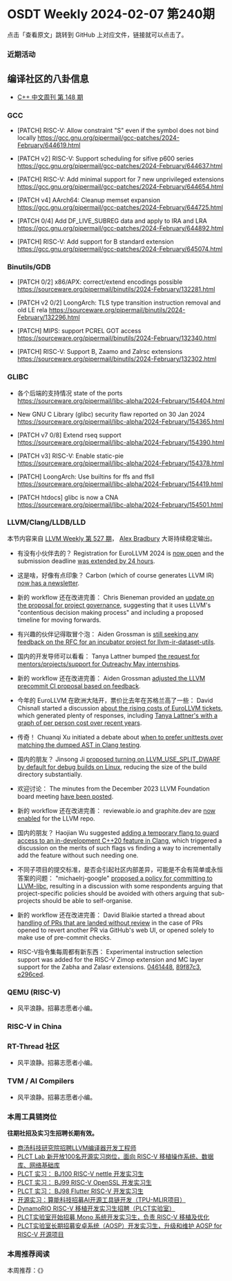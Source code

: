 # OSDT Weekly 2024-02-07 第240期

点击「查看原文」跳转到 GitHub 上对应文件，链接就可以点击了。

### 近期活动

## 编译社区的八卦信息

- [C++ 中文周刊 第 148 期](https://mp.weixin.qq.com/s/p_ZuYSchk4_piHk4cuKD3g)

### GCC

- [PATCH] RISC-V: Allow constraint "S" even if the symbol does not bind locally
  https://gcc.gnu.org/pipermail/gcc-patches/2024-February/644619.html

- [PATCH v2] RISC-V: Support scheduling for sifive p600 series
  https://gcc.gnu.org/pipermail/gcc-patches/2024-February/644637.html

- [PATCH] RISC-V: Add minimal support for 7 new unprivileged extensions
  https://gcc.gnu.org/pipermail/gcc-patches/2024-February/644654.html

- [PATCH v4] AArch64: Cleanup memset expansion
  https://gcc.gnu.org/pipermail/gcc-patches/2024-February/644725.html

- [PATCH 0/4] Add DF_LIVE_SUBREG data and apply to IRA and LRA
  https://gcc.gnu.org/pipermail/gcc-patches/2024-February/644892.html

- [PATCH] RISC-V: Add support for B standard extension
  https://gcc.gnu.org/pipermail/gcc-patches/2024-February/645074.html

### Binutils/GDB

- [PATCH 0/2] x86/APX: correct/extend encodings possible
  https://sourceware.org/pipermail/binutils/2024-February/132281.html

- [PATCH v2 0/2] LoongArch: TLS type transition instruction removal and old LE rela
  https://sourceware.org/pipermail/binutils/2024-February/132296.html

- [PATCH] MIPS: support PCREL GOT access
   https://sourceware.org/pipermail/binutils/2024-February/132340.html

- [PATCH] RISC-V: Support B, Zaamo and Zalrsc extensions
  https://sourceware.org/pipermail/binutils/2024-February/132302.html

### GLIBC

- 各个后端的支持情况 state of the ports
  https://sourceware.org/pipermail/libc-alpha/2024-February/154404.html

- New GNU C Library (glibc) security flaw reported on 30 Jan 2024
  https://sourceware.org/pipermail/libc-alpha/2024-February/154365.html

- [PATCH v7 0/8] Extend rseq support
   https://sourceware.org/pipermail/libc-alpha/2024-February/154390.html

- [PATCH v3] RISC-V: Enable static-pie
  https://sourceware.org/pipermail/libc-alpha/2024-February/154378.html

- [PATCH] LoongArch: Use builtins for ffs and ffsll
  https://sourceware.org/pipermail/libc-alpha/2024-February/154419.html

- [PATCH htdocs] glibc is now a CNA
  https://sourceware.org/pipermail/libc-alpha/2024-February/154501.html

### LLVM/Clang/LLDB/LLD

本节内容来自 [LLVM Weekly 第 527 期](http://llvmweekly.org/issue/527)，
[Alex Bradbury](https://www.linkedin.com/in/alex-bradbury/) 大哥持续稳定输出。

* 有没有小伙伴去的？ Registration for EuroLLVM 2024 is [now open](https://discourse.llvm.org/t/2024-euro-llvm-registration-is-now-open/76752) and the submission deadline [was extended by 24 hours](https://discourse.llvm.org/t/2024-eurollvm-call-for-talk-proposals/76006/4).

* 这是啥，好像有点印象？ Carbon (which of course generates LLVM IR) [now has a newsletter](https://github.com/carbon-language/carbon-lang/discussions/3684).

* 新的 workflow 还在改进完善： Chris Bieneman provided an [update on the proposal for project governance](https://discourse.llvm.org/t/update-lp-0004-proposal-for-project-governance/76716), suggesting that it uses LLVM's "contentious decision making process" and including a proposed timeline for moving forwards.

* 有兴趣的伙伴记得取冒个泡： Aiden Grossman is [still seeking any feedback on the RFC for an incubator project for llvm-ir-dataset-utils](https://discourse.llvm.org/t/rfc-incubator-project-for-llvm-ir-dataset-utils/74940/3).

* 国内的开发导师可以看看： Tanya Lattner bumped [the request for mentors/projects/support for Outreachy May internships](https://discourse.llvm.org/t/outreachy-may-internship-mentors-projects-support-needed/76201).

* 新的 workflow 还在改进完善： Aiden Grossman [adjusted the LLVM precommit CI proposal based on feedback](https://discourse.llvm.org/t/rfc-llvm-precommit-ci-through-github-actions/76456/29).

* 今年的 EuroLLVM 在欧洲大陆开，票价比去年在苏格兰高了一些： David Chisnall started a discussion [about the rising costs of EuroLLVM tickets](https://discourse.llvm.org/t/whats-going-on-with-eurollvm-costs/76687), which generated plenty of responses, including [Tanya Lattner's with a graph of per person cost over recent years](https://discourse.llvm.org/t/whats-going-on-with-eurollvm-costs/76687/9).

* 传奇！ Chuanqi Xu initiated a debate about [when to prefer unittests over matching the dumped AST in Clang testing](https://discourse.llvm.org/t/rfc-prefer-unittests-over-matching-dumpped-ast/76729).

* 国内的朋友？ Jinsong Ji [proposed turning on LLVM_USE_SPLIT_DWARF by default for debug builds on Linux](https://discourse.llvm.org/t/rfc-turn-on-llvm-use-split-dwarf-by-default-for-linux-debug-build/76724), reducing the size of the build directory substantially.

* 欢迎讨论： The minutes from the December 2023 LLVM Foundation board meeting [have been posted](https://discourse.llvm.org/t/board-meeting-minutes-december-2023/76755).

* 新的 workflow 还在改进完善： reviewable.io and graphite.dev are [now enabled](https://discourse.llvm.org/t/code-review-process-update/63964/131) for the LLVM repo.

* 国内的朋友？ Haojian Wu suggested [adding a temporary flang to guard access to an in-development C++20 feature in Clang](https://discourse.llvm.org/t/a-temporary-flag-for-guarding-access-to-an-in-development-c-20-feature-in-clang/76597), which triggered a discussion on the merits of such flags vs finding a way to incrementally add the feature without such needing one.

* 不同子项目的提交标准，是否会引起社区内部差异，可能是不会有简单或永恒答案的问题： "michaelrj-google" [proposed a policy for committing to LLVM-libc](https://discourse.llvm.org/t/rfc-proposed-policy-for-committing-to-llvm-libc/76617), resulting in a discussion with some respondents arguing that project-specific policies should be avoided with others arguing that sub-projects should be able to self-organise.

* 新的 workflow 还在改进完善： David Blaikie started a thread about [handling of PRs that are landed without review](https://discourse.llvm.org/t/prs-without-approvals-muddy-the-waters/76656) in the case of PRs opened to revert another PR via GitHub's web UI, or opened solely to make use of pre-commit checks.

* RISC-V指令集每周都有新东西： Experimental instruction selection support was added for the RISC-V Zimop extension and MC layer support for the Zabha and Zalasr extensions.
  [0461448](https://github.com/llvm/llvm-project/commit/046144831380),
  [89f87c3](https://github.com/llvm/llvm-project/commit/89f87c387627),
  [e296ced](https://github.com/llvm/llvm-project/commit/e296cedcd686).

### QEMU (RISC-V)

- 风平浪静。招募志愿者小编。

### RISC-V in China

### RT-Thread 社区

- 风平浪静。招募志愿者小编。

### TVM / AI Compilers

- 风平浪静。招募志愿者小编。

### 本周工具链岗位

**往期社招及实习生招聘长期有效。**

- [商汤科技研究院招聘LLVM编译器开发工程师](https://mp.weixin.qq.com/s/4j-Qin8LFUJlzKzFIpIKpw)
- [PLCT Lab 新开放100名开源实习岗位，面向 RISC-V 移植操作系统、数据库、网络基础库](https://mp.weixin.qq.com/s/ebvIxcplB8Jtw18LMoXTTQ)
- [PLCT 实习： BJ100 RISC-V nettle 开发实习生](https://mp.weixin.qq.com/s/GEUKRlxILFpdHQbv-yxWQQ)
- [PLCT 实习： BJ99 RISC-V OpenSSL 开发实习生](https://mp.weixin.qq.com/s/pzy6sbW50r3aLw3Dt36oBQ)
- [PLCT 实习： BJ98 Flutter RISC-V 开发实习生](https://mp.weixin.qq.com/s/gQYT_rhtLE8jGg6WWAztDA)
- [开源实习：算能科技招募AI开源工具链开发（TPU-MLIR项目）](https://mp.weixin.qq.com/s/IBJh0ip4k11PzIMZecsWSw)
- [DynamoRIO RISC-V 移植开发实习生招聘（PLCT实验室）](https://mp.weixin.qq.com/s/J_5TjT6DOqeOXJXQI5VQxw)
- [PLCT实验室开始招募 Mono 系统开发实习生，负责 RISC-V 移植及优化](https://mp.weixin.qq.com/s/whEW7Hay1jIP1tBzIPay1A)
- [PLCT实验室长期招募安卓系统（AOSP）开发实习生，升级和维护 AOSP for RISC-V 开源项目](https://mp.weixin.qq.com/s/dJP2cEB1nex2inR5c-cJog)


### 本周推荐阅读

本周推荐：《》
